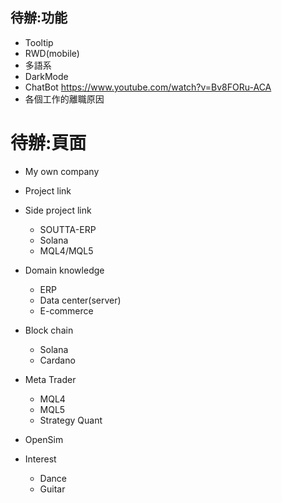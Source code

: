 ## 待辦:功能
- Tooltip
- RWD(mobile)
- 多語系
- DarkMode
- ChatBot https://www.youtube.com/watch?v=Bv8FORu-ACA
- 各個工作的離職原因

# 待辦:頁面
- My own company
- Project link
- Side project link
  - SOUTTA-ERP
  - Solana
  - MQL4/MQL5

- Domain knowledge
  - ERP
  - Data center(server)
  - E-commerce

- Block chain
  - Solana
  - Cardano
- Meta Trader
  - MQL4
  - MQL5
  - Strategy Quant
- OpenSim

- Interest
  - Dance
  - Guitar
